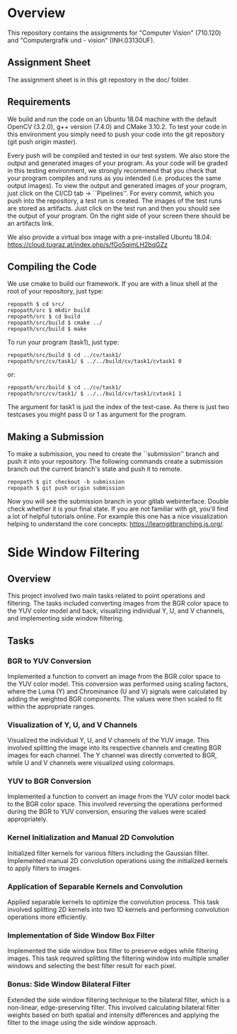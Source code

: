 # Overview 

This repository contains the assignments for "Computer Vision" (710.120) and "Computergrafik und - vision" (INH.03130UF).

## Assignment Sheet

The assignment sheet is in this git repostory in the doc/ folder.

## Requirements

We build and run the code on an Ubuntu 18.04 machine with the default OpenCV (3.2.0), g++ version (7.4.0) and CMake 3.10.2.
To test your code in this environment you simply need to push your code into the git repository (git push origin master).

Every push will be compiled and tested in our test system. We also store the output and generated images of your program.
As your code will be graded in this testing environment, we strongly recommend that you check that your program compiles 
and runs as you intended (i.e. produces the same output images).
To view the output and generated images of your program, just click on the CI/CD tab -> ``Pipelines''. For every commit,
which you push into the repository, a test run is created. The images of the test runs
are stored as artifacts. Just click on the test run and then you should see the output of your program. On the right 
side of your screen there should be an artifacts link.

We also provide a virtual box image with a pre-installed Ubuntu 18.04: https://cloud.tugraz.at/index.php/s/fGo5qimLH2bqGZz

## Compiling the Code

We use cmake to build our framework. If you are with a linux shell at the root of your repository, just type:

    repopath $ cd src/
    repopath/src $ mkdir build
    repopath/src $ cd build
    repopath/src/build $ cmake ../
    repopath/src/build $ make


To run your program (task1), just type:

    repopath/src/build $ cd ../cv/task1/
    repopath/src/cv/task1/ $ ../../build/cv/task1/cvtask1 0

or:

    repopath/src/build $ cd ../cv/task1/
    repopath/src/cv/task1/ $ ../../build/cv/task1/cvtask1 1

The argument for task1 is just the index of the test-case. As there is just two testcases you might pass 0 or 1 as argument
for the program.

## Making a Submission

To make a submission, you need to create the ``submission'' branch and push it into your repository.
The following commands create a submission branch out the current branch's state and push it to remote. 

    repopath $ git checkout -b submission
    repopath $ git push origin submission

Now you will see the submission branch in your gitlab webinterface. Double check whether it is your final state.
If you are not familiar with git, you'll find a lot of helpful tutorials online. For example this one has a nice 
visualization helping to understand the core concepts: https://learngitbranching.js.org/.

# Side Window Filtering

## Overview

This project involved two main tasks related to point operations and filtering. The tasks included converting images from the BGR color space to the YUV color model and back, visualizing individual Y, U, and V channels, and implementing side window filtering.

## Tasks

### BGR to YUV Conversion

Implemented a function to convert an image from the BGR color space to the YUV color model. This conversion was performed using scaling factors, where the Luma (Y) and Chrominance (U and V) signals were calculated by adding the weighted BGR components. The values were then scaled to fit within the appropriate ranges.

### Visualization of Y, U, and V Channels

Visualized the individual Y, U, and V channels of the YUV image. This involved splitting the image into its respective channels and creating BGR images for each channel. The Y channel was directly converted to BGR, while U and V channels were visualized using colormaps.

### YUV to BGR Conversion

Implemented a function to convert an image from the YUV color model back to the BGR color space. This involved reversing the operations performed during the BGR to YUV conversion, ensuring the values were scaled appropriately.

### Kernel Initialization and Manual 2D Convolution

Initialized filter kernels for various filters including the Gaussian filter. Implemented manual 2D convolution operations using the initialized kernels to apply filters to images.

### Application of Separable Kernels and Convolution

Applied separable kernels to optimize the convolution process. This task involved splitting 2D kernels into two 1D kernels and performing convolution operations more efficiently.

### Implementation of Side Window Box Filter

Implemented the side window box filter to preserve edges while filtering images. This task required splitting the filtering window into multiple smaller windows and selecting the best filter result for each pixel.

### Bonus: Side Window Bilateral Filter

Extended the side window filtering technique to the bilateral filter, which is a non-linear, edge-preserving filter. This involved calculating bilateral filter weights based on both spatial and intensity differences and applying the filter to the image using the side window approach.

